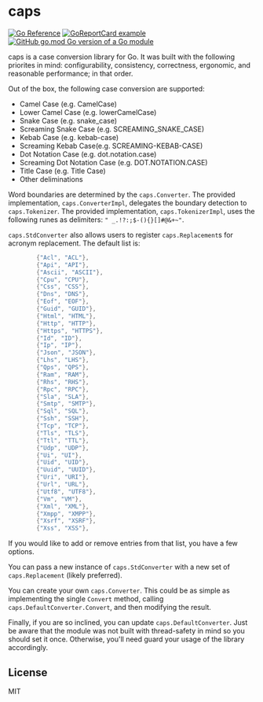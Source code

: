 # caps

[![Go Reference](https://pkg.go.dev/badge/github.com/chanced/caps.svg)](https://pkg.go.dev/github.com/chanced/caps)
[![GoReportCard example](https://goreportcard.com/badge/github.com/chanced/caps)](https://goreportcard.com/report/github.com/chanced/caps)
[![GitHub go.mod Go version of a Go module](https://img.shields.io/github/go-mod/go-version/gomods/athens.svg)](https://github.com/chanced/caps)

caps is a case conversion library for Go. It was built with the following
priorites in mind: configurability, consistency, correctness, ergonomic, and
reasonable performance; in that order.

Out of the box, the following case conversion are supported:

-   Camel Case (e.g. CamelCase)
-   Lower Camel Case (e.g. lowerCamelCase)
-   Snake Case (e.g. snake_case)
-   Screaming Snake Case (e.g. SCREAMING_SNAKE_CASE)
-   Kebab Case (e.g. kebab-case)
-   Screaming Kebab Case(e.g. SCREAMING-KEBAB-CASE)
-   Dot Notation Case (e.g. dot.notation.case)
-   Screaming Dot Notation Case (e.g. DOT.NOTATION.CASE)
-   Title Case (e.g. Title Case)
-   Other deliminations

Word boundaries are determined by the `caps.Converter`. The provided implementation, `caps.ConverterImpl`,
delegates the boundary detection to `caps.Tokenizer`. The provided implementation, `caps.TokenizerImpl`,
uses the following runes as delimiters: `" _.!?:;$-(){}[]#@&+~"`.

`caps.StdConverter` also allows users to register `caps.Replacement`s for acronym replacement. The default list is:

```go
		{"Acl", "ACL"},
		{"Api", "API"},
		{"Ascii", "ASCII"},
		{"Cpu", "CPU"},
		{"Css", "CSS"},
		{"Dns", "DNS"},
		{"Eof", "EOF"},
		{"Guid", "GUID"},
		{"Html", "HTML"},
		{"Http", "HTTP"},
		{"Https", "HTTPS"},
		{"Id", "ID"},
		{"Ip", "IP"},
		{"Json", "JSON"},
		{"Lhs", "LHS"},
		{"Qps", "QPS"},
		{"Ram", "RAM"},
		{"Rhs", "RHS"},
		{"Rpc", "RPC"},
		{"Sla", "SLA"},
		{"Smtp", "SMTP"},
		{"Sql", "SQL"},
		{"Ssh", "SSH"},
		{"Tcp", "TCP"},
		{"Tls", "TLS"},
		{"Ttl", "TTL"},
		{"Udp", "UDP"},
		{"Ui", "UI"},
		{"Uid", "UID"},
		{"Uuid", "UUID"},
		{"Uri", "URI"},
		{"Url", "URL"},
		{"Utf8", "UTF8"},
		{"Vm", "VM"},
		{"Xml", "XML"},
		{"Xmpp", "XMPP"},
		{"Xsrf", "XSRF"},
		{"Xss", "XSS"},
```

If you would like to add or remove entries from that list, you have a few
options.

You can pass a new instance of `caps.StdConverter` with a new set of
`caps.Replacement` (likely preferred).

You can create your own `caps.Converter`. This could be as simple as
implementing the single `Convert` method, calling `caps.DefaultConverter.Convert`,
and then modifying the result.

Finally, if you are so inclined, you can update `caps.DefaultConverter`. Just be aware that the
module was not built with thread-safety in mind so you should set it once.
Otherwise, you'll need guard your usage of the library accordingly.

## License

MIT
